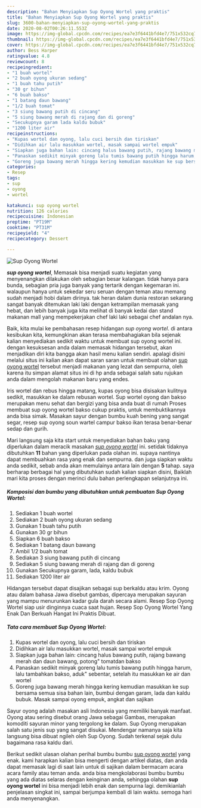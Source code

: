 ```yaml
---
description: "Bahan Menyiapkan Sup Oyong Wortel yang praktis"
title: "Bahan Menyiapkan Sup Oyong Wortel yang praktis"
slug: 3600-bahan-menyiapkan-sup-oyong-wortel-yang-praktis
date: 2020-08-02T00:26:11.553Z
image: https://img-global.cpcdn.com/recipes/ea7e3f6441bfd4e7/751x532cq70/sup-oyong-wortel-foto-resep-utama.jpg
thumbnail: https://img-global.cpcdn.com/recipes/ea7e3f6441bfd4e7/751x532cq70/sup-oyong-wortel-foto-resep-utama.jpg
cover: https://img-global.cpcdn.com/recipes/ea7e3f6441bfd4e7/751x532cq70/sup-oyong-wortel-foto-resep-utama.jpg
author: Bess Harper
ratingvalue: 4.8
reviewcount: 8
recipeingredient:
- "1 buah wortel"
- "2 buah oyong ukuran sedang"
- "1 buah tahu putih"
- "30 gr bihun"
- "6 buah bakso"
- "1 batang daun bawang"
- "1/2 buah tomat"
- "3 siung bawang putih di cincang"
- "5 siung bawang merah di rajang dan di goreng"
- "Secukupnya garam lada kaldu bubuk"
- "1200 liter air"
recipeinstructions:
- "Kupas wortel dan oyong, lalu cuci bersih dan tiriskan"
- "Didihkan air lalu masukkan wortel, masak sampai wortel empuk"
- "Siapkan juga bahan lain: cincang halus bawang putih, rajang bawang merah dan daun bawang, potong&#34; tomatdan bakso"
- "Panaskan sedikit minyak goreng lalu tumis bawang putih hingga harum, lalu tambahkan bakso, aduk&#34; sebentar, setelah itu masukkan ke air dan wortel"
- "Goreng juga bawang merah hingga kering kemudian masukkan ke sup bersama semua sisa bahan lain, bumbui dengan garam, lada dan kaldu bubuk. Masak sampai oyong empuk, angkat dan sajikan"
categories:
- Resep
tags:
- sup
- oyong
- wortel

katakunci: sup oyong wortel 
nutrition: 126 calories
recipecuisine: Indonesian
preptime: "PT19M"
cooktime: "PT31M"
recipeyield: "4"
recipecategory: Dessert

---
```



![Sup Oyong Wortel](https://img-global.cpcdn.com/recipes/ea7e3f6441bfd4e7/751x532cq70/sup-oyong-wortel-foto-resep-utama.jpg)

<b><i>sup oyong wortel</i></b>, Memasak bisa menjadi suatu kegiatan yang menyenangkan dilakukan oleh sebagian besar kalangan. tidak hanya para bunda, sebagian pria juga banyak yang tertarik dengan kegemaran ini. walaupun hanya untuk sekedar seru seruan dengan teman atau memang sudah menjadi hobi dalam dirinya. tak heran dalam dunia restoran sekarang sangat banyak ditemukan laki laki dengan ketrampilan memasak yang hebat, dan lebih banyak juga kita melihat di banyak kedai dan stand makanan mall yang mempekerjakan chef laki laki sebagai chef andalan nya.

Baik, kita mulai ke pembahasan resep hidangan <i>sup oyong wortel</i>. di antara kesibukan kita, kemungkinan akan terasa membahagiakan bila sejenak kalian menyediakan sedikit waktu untuk membuat sup oyong wortel ini. dengan kesuksesan anda dalam memasak hidangan tersebut, akan menjadikan diri kita bangga akan hasil menu kalian sendiri. apalagi disini melalui situs ini kalian akan dapat saran saran untuk membuat olahan <u>sup oyong wortel</u> tersebut menjadi makanan yang lezat dan sempurna, oleh karena itu simpan alamat situs ini di hp anda sebagai salah satu rujukan anda dalam mengolah makanan baru yang endes.

Iris wortel dan rebus hingga matang, kupas oyong bisa disisakan kulitnya sedikit, masukkan ke dalam rebusan wortel. Sup wortel oyong dan bakso merupakan menu sehat dan bergizi yang bisa anda buat di rumah Proses membuat sup oyong wortel bakso cukup praktis, untuk membuktikannya anda bisa simak. Masakan sayur dengan bumbu kuah bening yang sangat segar, resep sup oyong soun wartel campur bakso ikan terasa benar-benar sedap dan gurih.


Mari langsung saja kita start untuk menyediakan bahan baku yang diperlukan dalam meracik masakan <u><i>sup oyong wortel</i></u> ini. setidak tidaknya dibutuhkan <b>11</b> bahan yang diperlukan pada olahan ini. supaya nantinya dapat membuahkan rasa yang enak dan sempurna. dan juga siapkan waktu anda sedikit, sebab anda akan memulainya antara lain dengan <b>5</b> tahap. saya berharap berbagai hal yang dibutuhkan sudah kalian siapkan disini, Baiklah mari kita proses dengan merinci dulu bahan perlengkapan selanjutnya ini.

<!--inarticleads1-->

##### Komposisi dan bumbu yang dibutuhkan untuk pembuatan Sup Oyong Wortel:

1. Sediakan 1 buah wortel
1. Sediakan 2 buah oyong ukuran sedang
1. Gunakan 1 buah tahu putih
1. Gunakan 30 gr bihun
1. Siapkan 6 buah bakso
1. Sediakan 1 batang daun bawang
1. Ambil 1/2 buah tomat
1. Sediakan 3 siung bawang putih di cincang
1. Sediakan 5 siung bawang merah di rajang dan di goreng
1. Gunakan Secukupnya garam, lada, kaldu bubuk
1. Sediakan 1200 liter air


Hidangan tersebut dapat disajikan sebagai sup berkaldu atau krim. Oyong atau dalam bahasa Jawa disebut gambas, dipercaya merupakan sayuran yang mampu menurunkan kadar gula darah secara alami. Resep Sop Oyong Wortel siap usir dinginnya cuaca saat hujan. Resep Sop Oyong Wortel Yang Enak Dan Berkuah Hangat Ini Praktis Dibuat. 

<!--inarticleads2-->

##### Tata cara membuat Sup Oyong Wortel:

1. Kupas wortel dan oyong, lalu cuci bersih dan tiriskan
1. Didihkan air lalu masukkan wortel, masak sampai wortel empuk
1. Siapkan juga bahan lain: cincang halus bawang putih, rajang bawang merah dan daun bawang, potong&#34; tomatdan bakso
1. Panaskan sedikit minyak goreng lalu tumis bawang putih hingga harum, lalu tambahkan bakso, aduk&#34; sebentar, setelah itu masukkan ke air dan wortel
1. Goreng juga bawang merah hingga kering kemudian masukkan ke sup bersama semua sisa bahan lain, bumbui dengan garam, lada dan kaldu bubuk. Masak sampai oyong empuk, angkat dan sajikan


Sayur oyong adalah masakan asli Indonesia yang memiliki banyak manfaat. Oyong atau sering disebut orang Jawa sebagai Gambas, merupakan komoditi sayuran minor yang tergolong ke dalam. Sup Oyong merupakan salah satu jenis sup yang sangat disukai. Mendengar namanya saja kita langsung bisa dibuat ngileh oleh Sup Oyong. Sudah terkenal sejak dulu bagaimana rasa kaldu dari. 

Berikut sedikit ulasan olahan perihal bumbu bumbu <u>sup oyong wortel</u> yang enak. kami harapkan kalian bisa mengerti dengan artikel diatas, dan anda dapat memasak lagi di saat lain untuk di sajikan dalam bermacam acara acara family atau teman anda. anda bisa mengkolaborasi bumbu bumbu yang ada diatas selaras dengan keinginan anda, sehingga olahan <b>sup oyong wortel</b> ini bisa menjadi lebih enak dan sempurna lagi. demikianlah penjelasan singkat ini, sampai berjumpa kembali di lain waktu. semoga hari anda menyenangkan.
